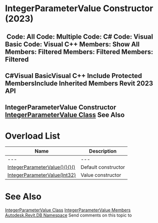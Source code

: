 # IntegerParameterValue Constructor (2023)

﻿
 Code: All Code: Multiple Code: C# Code: Visual Basic Code: Visual C++  Members: Show All Members: Filtered Members: Filtered Members: Filtered   
---  
C#Visual BasicVisual C++
Include Protected MembersInclude Inherited Members
Revit 2023 API  
---  
IntegerParameterValue Constructor   
[IntegerParameterValue Class](14c16038-74bf-205b-ac93-6ffa6274c034.md "IntegerParameterValue Class") See Also  
---  
# Overload List
| Name | Description |
| --- | --- |
| --- | --- | --- |
| [IntegerParameterValue()()()()](233a1426-3c74-b988-073b-59b5b0e59b8e.md "IntegerParameterValue Constructor") | Default constructor |
| [IntegerParameterValue(Int32)](d8a59b83-ab83-c968-49ee-6d008f598e85.md "IntegerParameterValue Constructor \(Int32\)") | Value constructor |

# See Also
[IntegerParameterValue Class](14c16038-74bf-205b-ac93-6ffa6274c034.md "IntegerParameterValue Class")
[IntegerParameterValue Members](b9a31814-ca52-758f-36a1-37ff9f0c8eb5.md "IntegerParameterValue Members")
[Autodesk.Revit.DB Namespace](87546ba7-461b-c646-cbb1-2cb8f5bff8b2.md "Autodesk.Revit.DB Namespace")
Send comments on this topic to 